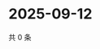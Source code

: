 # 2025-09-12

共 0 条

<!-- BEGIN ZHIHUQUESTIONS -->
<!-- 最后更新时间 Fri Sep 12 2025 18:12:30 GMT+0800 (China Standard Time) -->

<!-- END ZHIHUQUESTIONS -->

